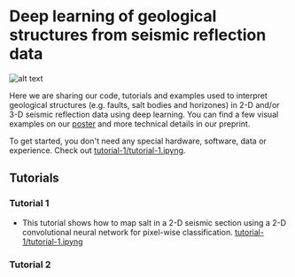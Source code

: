 # Deep learning of geological structures from seismic reflection data

![alt text](https://github.com/thilowrona/seismic_deep_learning/blob/master/image.png)

Here we are sharing our code, tutorials and examples used to interpret geological structures (e.g. faults, salt bodies and horizones) in 2-D and/or 3-D seismic reflection data using deep learning. You can find a few visual examples on our [poster](https://www.thilowrona.com/posters) and more technical details in our preprint.

To get started, you don't need any special hardware, software, data or experience. 
Check out [tutorial-1/tutorial-1.ipyng](https://github.com/thilowrona/seismic_deep_learning/blob/master/tutorial-1/tutorial-1.ipynb).


## Tutorials

### Tutorial 1
- This tutorial shows how to map salt in a 2-D seismic section using a 2-D convolutional neural network for pixel-wise classification.
[tutorial-1/tutorial-1.ipyng](https://github.com/thilowrona/seismic_deep_learning/blob/master/tutorial-1/tutorial-1.ipynb)

### Tutorial 2

